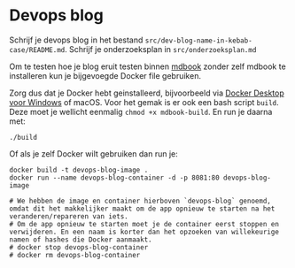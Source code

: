 # Devops blog

Schrijf je devops blog in het bestand `src/dev-blog-name-in-kebab-case/README.md`.
Schrijf je onderzoeksplan in `src/onderzoeksplan.md`

Om te testen hoe je blog eruit testen binnen [mdbook](https://rust-lang.github.io/mdBook/) zonder zelf mdbook te installeren kun je bijgevoegde Docker file gebruiken.

Zorg dus dat je Docker hebt geinstalleerd, bijvoorbeeld via [Docker Desktop voor Windows](https://docs.docker.com/desktop/install/windows-install/) of macOS. Voor het gemak is er ook een bash script `build`. Deze moet je wellicht eenmalig `chmod +x mdbook-build`. En run je daarna met:

```console
./build
```

Of als je zelf Docker wilt gebruiken dan run je:

```console
docker build -t devops-blog-image .
docker run --name devops-blog-container -d -p 8081:80 devops-blog-image

# We hebben de image en container hierboven `devops-blog` genoemd, omdat dit het makkelijker maakt om de app opnieuw te starten na het veranderen/repareren van iets.
# Om de app opnieuw te starten moet je de container eerst stoppen en verwijderen. En een naam is korter dan het opzoeken van willekeurige namen of hashes die Docker aanmaakt.
# docker stop devops-blog-container
# docker rm devops-blog-container
```
